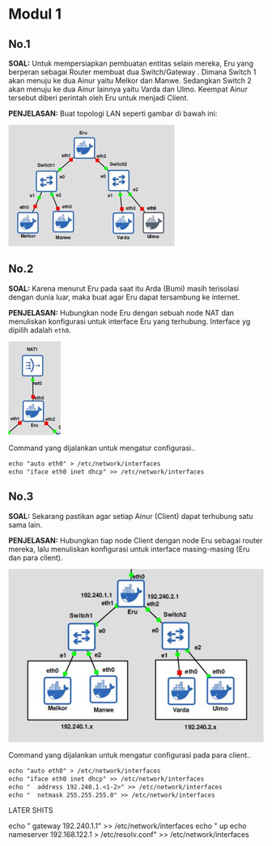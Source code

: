 # Modul 1

## No.1
**SOAL:** Untuk mempersiapkan pembuatan entitas selain mereka, Eru yang berperan sebagai Router membuat dua Switch/Gateway . Dimana Switch 1 akan menuju ke dua Ainur yaitu Melkor dan Manwe. Sedangkan Switch 2 akan menuju ke dua Ainur lainnya yaitu Varda dan Ulmo. Keempat Ainur tersebut diberi perintah oleh Eru untuk menjadi Client.

**PENJELASAN:** Buat topologi LAN seperti gambar di bawah ini:

<img alt="modul-1_1.jpg" src="img/modul-1_1.jpg" />

## No.2
**SOAL:** Karena menurut Eru pada saat itu Arda (Bumi) masih terisolasi dengan dunia luar, maka buat agar Eru dapat tersambung ke internet.

**PENJELASAN:**  Hubungkan node Eru dengan sebuah node NAT dan menuliskan konfigurasi untuk interface Eru yang terhubung. Interface yg dipilih adalah `eth0`.

<img alt="modul-1_2.jpg" src="img/modul-1_2.jpg" />

Command yang dijalankan untuk mengatur configurasi..
```
echo "auto eth0" > /etc/network/interfaces
echo "iface eth0 inet dhcp" >> /etc/network/interfaces
```

## No.3
**SOAL:** Sekarang pastikan agar setiap Ainur (Client) dapat terhubung satu sama lain.

**PENJELASAN:**  Hubungkan tiap node Client dengan node Eru sebagai router mereka, lalu menuliskan konfigurasi untuk interface masing-masing (Eru dan para client).

<img alt="modul-1_2.jpg" src="img/modul-1_3.jpg" />

Command yang dijalankan untuk mengatur configurasi pada para client..
```
echo "auto eth0" > /etc/network/interfaces
echo "iface eth0 inet dhcp" >> /etc/network/interfaces
echo "	address 192.240.1.<1-2>" >> /etc/network/interfaces
echo "	netmask 255.255.255.0" >> /etc/network/interfaces
```

LATER SHITS

echo "	gateway 192.240.1.1" >> /etc/network/interfaces
echo "	up echo nameserver 192.168.122.1 > /etc/resolv.conf" >> /etc/network/interfaces

